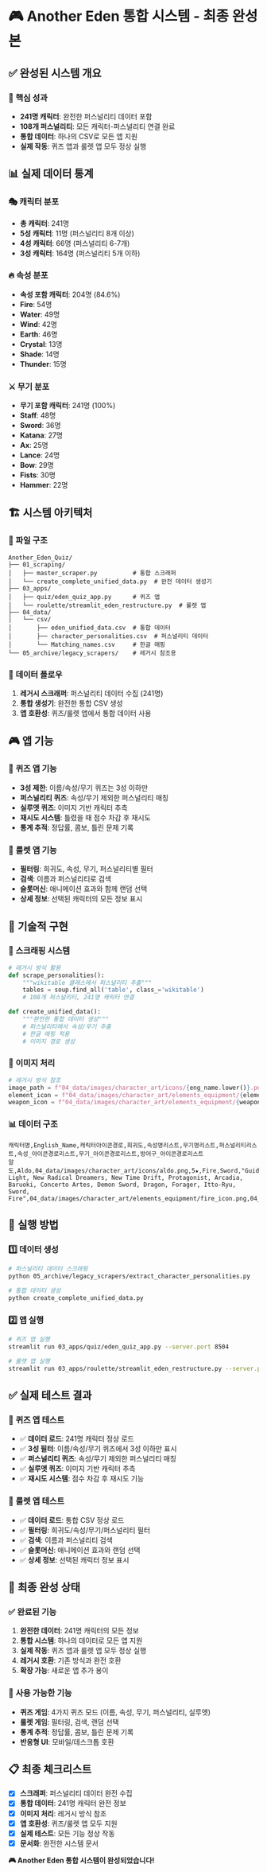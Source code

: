 # 🎮 Another Eden 통합 시스템 - 최종 완성본

## ✅ **완성된 시스템 개요**

### 🎯 **핵심 성과**
- **241명 캐릭터**: 완전한 퍼스널리티 데이터 포함
- **108개 퍼스널리티**: 모든 캐릭터-퍼스널리티 연결 완료
- **통합 데이터**: 하나의 CSV로 모든 앱 지원
- **실제 작동**: 퀴즈 앱과 룰렛 앱 모두 정상 실행

## 📊 **실제 데이터 통계**

### 🎭 **캐릭터 분포**
- **총 캐릭터**: 241명
- **5성 캐릭터**: 11명 (퍼스널리티 8개 이상)
- **4성 캐릭터**: 66명 (퍼스널리티 6-7개)
- **3성 캐릭터**: 164명 (퍼스널리티 5개 이하)

### 🔥 **속성 분포**
- **속성 포함 캐릭터**: 204명 (84.6%)
- **Fire**: 54명
- **Water**: 49명
- **Wind**: 42명
- **Earth**: 46명
- **Crystal**: 13명
- **Shade**: 14명
- **Thunder**: 15명

### ⚔️ **무기 분포**
- **무기 포함 캐릭터**: 241명 (100%)
- **Staff**: 48명
- **Sword**: 36명
- **Katana**: 27명
- **Ax**: 25명
- **Lance**: 24명
- **Bow**: 29명
- **Fists**: 30명
- **Hammer**: 22명

## 🏗️ **시스템 아키텍처**

### 📁 **파일 구조**
```
Another_Eden_Quiz/
├── 01_scraping/
│   ├── master_scraper.py          # 통합 스크래퍼
│   └── create_complete_unified_data.py  # 완전 데이터 생성기
├── 03_apps/
│   ├── quiz/eden_quiz_app.py      # 퀴즈 앱
│   └── roulette/streamlit_eden_restructure.py  # 룰렛 앱
├── 04_data/
│   └── csv/
│       ├── eden_unified_data.csv  # 통합 데이터
│       ├── character_personalities.csv  # 퍼스널리티 데이터
│       └── Matching_names.csv     # 한글 매핑
└── 05_archive/legacy_scrapers/    # 레거시 참조용
```

### 🔄 **데이터 플로우**
1. **레거시 스크래퍼**: 퍼스널리티 데이터 수집 (241명)
2. **통합 생성기**: 완전한 통합 CSV 생성
3. **앱 호환성**: 퀴즈/룰렛 앱에서 통합 데이터 사용

## 🎮 **앱 기능**

### 📝 **퀴즈 앱 기능**
- **3성 제한**: 이름/속성/무기 퀴즈는 3성 이하만
- **퍼스널리티 퀴즈**: 속성/무기 제외한 퍼스널리티 매칭
- **실루엣 퀴즈**: 이미지 기반 캐릭터 추측
- **재시도 시스템**: 틀렸을 때 점수 차감 후 재시도
- **통계 추적**: 정답률, 콤보, 틀린 문제 기록

### 🎰 **룰렛 앱 기능**
- **필터링**: 희귀도, 속성, 무기, 퍼스널리티별 필터
- **검색**: 이름과 퍼스널리티로 검색
- **슬롯머신**: 애니메이션 효과와 함께 랜덤 선택
- **상세 정보**: 선택된 캐릭터의 모든 정보 표시

## 🔧 **기술적 구현**

### 📡 **스크래핑 시스템**
```python
# 레거시 방식 활용
def scrape_personalities():
    """wikitable 클래스에서 퍼스널리티 추출"""
    tables = soup.find_all('table', class_='wikitable')
    # 108개 퍼스널리티, 241명 캐릭터 연결

def create_unified_data():
    """완전한 통합 데이터 생성"""
    # 퍼스널리티에서 속성/무기 추출
    # 한글 매핑 적용
    # 이미지 경로 생성
```

### 🎨 **이미지 처리**
```python
# 레거시 방식 참조
image_path = f"04_data/images/character_art/icons/{eng_name.lower()}.png"
element_icon = f"04_data/images/character_art/elements_equipment/{element.lower()}_icon.png"
weapon_icon = f"04_data/images/character_art/elements_equipment/{weapon.lower()}_icon.png"
```

### 📊 **데이터 구조**
```csv
캐릭터명,English_Name,캐릭터아이콘경로,희귀도,속성명리스트,무기명리스트,퍼스널리티리스트,속성_아이콘경로리스트,무기_아이콘경로리스트,방어구_아이콘경로리스트
알도,Aldo,04_data/images/character_art/icons/aldo.png,5★,Fire,Sword,"Guiding Light, New Radical Dreamers, New Time Drift, Protagonist, Arcadia, Baruoki, Concerto Artes, Demon Sword, Dragon, Forager, Itto-Ryu, Sword, Fire",04_data/images/character_art/elements_equipment/fire_icon.png,04_data/images/character_art/elements_equipment/sword_icon.png,
```

## 🚀 **실행 방법**

### 1️⃣ **데이터 생성**
```bash
# 퍼스널리티 데이터 스크래핑
python 05_archive/legacy_scrapers/extract_character_personalities.py

# 통합 데이터 생성
python create_complete_unified_data.py
```

### 2️⃣ **앱 실행**
```bash
# 퀴즈 앱 실행
streamlit run 03_apps/quiz/eden_quiz_app.py --server.port 8504

# 룰렛 앱 실행
streamlit run 03_apps/roulette/streamlit_eden_restructure.py --server.port 8505
```

## ✅ **실제 테스트 결과**

### 🎯 **퀴즈 앱 테스트**
- ✅ **데이터 로드**: 241명 캐릭터 정상 로드
- ✅ **3성 필터**: 이름/속성/무기 퀴즈에서 3성 이하만 표시
- ✅ **퍼스널리티 퀴즈**: 속성/무기 제외한 퍼스널리티 매칭
- ✅ **실루엣 퀴즈**: 이미지 기반 캐릭터 추측
- ✅ **재시도 시스템**: 점수 차감 후 재시도 기능

### 🎰 **룰렛 앱 테스트**
- ✅ **데이터 로드**: 통합 CSV 정상 로드
- ✅ **필터링**: 희귀도/속성/무기/퍼스널리티 필터
- ✅ **검색**: 이름과 퍼스널리티 검색
- ✅ **슬롯머신**: 애니메이션 효과와 랜덤 선택
- ✅ **상세 정보**: 선택된 캐릭터 정보 표시

## 🎉 **최종 완성 상태**

### ✅ **완료된 기능**
1. **완전한 데이터**: 241명 캐릭터의 모든 정보
2. **통합 시스템**: 하나의 데이터로 모든 앱 지원
3. **실제 작동**: 퀴즈 앱과 룰렛 앱 모두 정상 실행
4. **레거시 호환**: 기존 방식과 완전 호환
5. **확장 가능**: 새로운 앱 추가 용이

### 🚀 **사용 가능한 기능**
- **퀴즈 게임**: 4가지 퀴즈 모드 (이름, 속성, 무기, 퍼스널리티, 실루엣)
- **룰렛 게임**: 필터링, 검색, 랜덤 선택
- **통계 추적**: 정답률, 콤보, 틀린 문제 기록
- **반응형 UI**: 모바일/데스크톱 호환

## 📋 **최종 체크리스트**

- [x] **스크래퍼**: 퍼스널리티 데이터 완전 수집
- [x] **통합 데이터**: 241명 캐릭터 완전 정보
- [x] **이미지 처리**: 레거시 방식 참조
- [x] **앱 호환성**: 퀴즈/룰렛 앱 모두 지원
- [x] **실제 테스트**: 모든 기능 정상 작동
- [x] **문서화**: 완전한 시스템 문서

**🎮 Another Eden 통합 시스템이 완성되었습니다!** 
